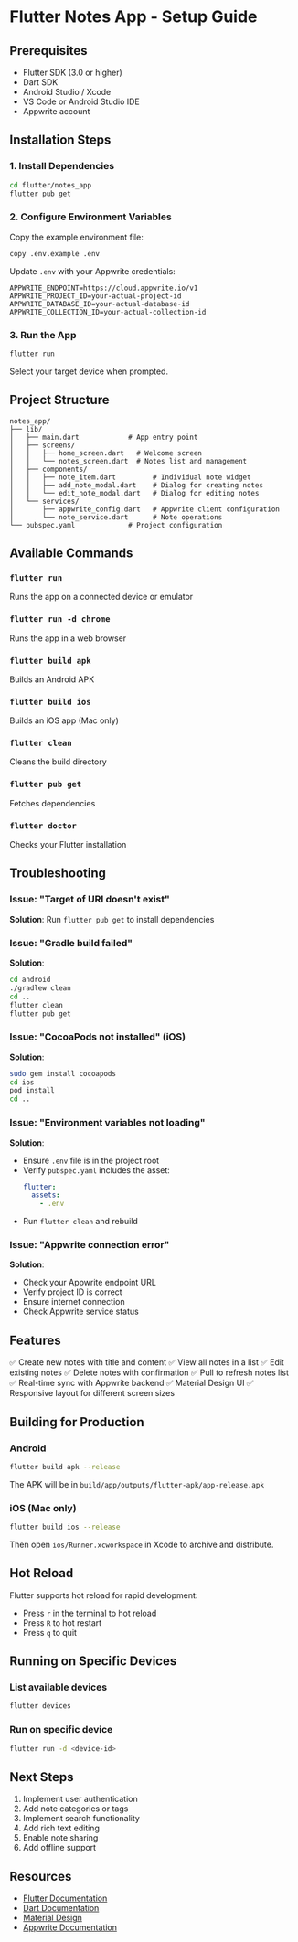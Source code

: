 # Flutter Notes App - Setup Guide

## Prerequisites

- Flutter SDK (3.0 or higher)
- Dart SDK
- Android Studio / Xcode
- VS Code or Android Studio IDE
- Appwrite account

## Installation Steps

### 1. Install Dependencies

```bash
cd flutter/notes_app
flutter pub get
```

### 2. Configure Environment Variables

Copy the example environment file:

```bash
copy .env.example .env
```

Update `.env` with your Appwrite credentials:

```env
APPWRITE_ENDPOINT=https://cloud.appwrite.io/v1
APPWRITE_PROJECT_ID=your-actual-project-id
APPWRITE_DATABASE_ID=your-actual-database-id
APPWRITE_COLLECTION_ID=your-actual-collection-id
```

### 3. Run the App

```bash
flutter run
```

Select your target device when prompted.

## Project Structure

```
notes_app/
├── lib/
│   ├── main.dart            # App entry point
│   ├── screens/
│   │   ├── home_screen.dart   # Welcome screen
│   │   └── notes_screen.dart  # Notes list and management
│   ├── components/
│   │   ├── note_item.dart         # Individual note widget
│   │   ├── add_note_modal.dart    # Dialog for creating notes
│   │   └── edit_note_modal.dart   # Dialog for editing notes
│   └── services/
│       ├── appwrite_config.dart   # Appwrite client configuration
│       └── note_service.dart      # Note operations
└── pubspec.yaml             # Project configuration
```

## Available Commands

### `flutter run`
Runs the app on a connected device or emulator

### `flutter run -d chrome`
Runs the app in a web browser

### `flutter build apk`
Builds an Android APK

### `flutter build ios`
Builds an iOS app (Mac only)

### `flutter clean`
Cleans the build directory

### `flutter pub get`
Fetches dependencies

### `flutter doctor`
Checks your Flutter installation

## Troubleshooting

### Issue: "Target of URI doesn't exist"
**Solution**: Run `flutter pub get` to install dependencies

### Issue: "Gradle build failed"
**Solution**: 
```bash
cd android
./gradlew clean
cd ..
flutter clean
flutter pub get
```

### Issue: "CocoaPods not installed" (iOS)
**Solution**:
```bash
sudo gem install cocoapods
cd ios
pod install
cd ..
```

### Issue: "Environment variables not loading"
**Solution**: 
- Ensure `.env` file is in the project root
- Verify `pubspec.yaml` includes the asset:
  ```yaml
  flutter:
    assets:
      - .env
  ```
- Run `flutter clean` and rebuild

### Issue: "Appwrite connection error"
**Solution**: 
- Check your Appwrite endpoint URL
- Verify project ID is correct
- Ensure internet connection
- Check Appwrite service status

## Features

✅ Create new notes with title and content
✅ View all notes in a list
✅ Edit existing notes
✅ Delete notes with confirmation
✅ Pull to refresh notes list
✅ Real-time sync with Appwrite backend
✅ Material Design UI
✅ Responsive layout for different screen sizes

## Building for Production

### Android

```bash
flutter build apk --release
```

The APK will be in `build/app/outputs/flutter-apk/app-release.apk`

### iOS (Mac only)

```bash
flutter build ios --release
```

Then open `ios/Runner.xcworkspace` in Xcode to archive and distribute.

## Hot Reload

Flutter supports hot reload for rapid development:
- Press `r` in the terminal to hot reload
- Press `R` to hot restart
- Press `q` to quit

## Running on Specific Devices

### List available devices
```bash
flutter devices
```

### Run on specific device
```bash
flutter run -d <device-id>
```

## Next Steps

1. Implement user authentication
2. Add note categories or tags
3. Implement search functionality
4. Add rich text editing
5. Enable note sharing
6. Add offline support

## Resources

- [Flutter Documentation](https://flutter.dev/docs)
- [Dart Documentation](https://dart.dev/guides)
- [Material Design](https://material.io/design)
- [Appwrite Documentation](https://appwrite.io/docs)
